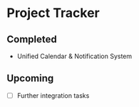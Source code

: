 # Project Tracker

## Completed

- Unified Calendar & Notification System

## Upcoming

- [ ] Further integration tasks
